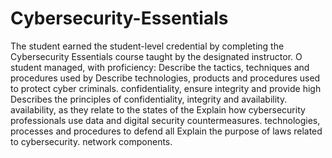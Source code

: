 # Cybersecurity-Essentials
The student earned the student-level credential by completing the Cybersecurity Essentials course taught by the designated instructor. O student managed, with proficiency: Describe the tactics, techniques and procedures used by Describe technologies, products and procedures used to protect cyber criminals. confidentiality, ensure integrity and provide high Describes the principles of confidentiality, integrity and availability. availability, as they relate to the states of the Explain how cybersecurity professionals use data and digital security countermeasures. technologies, processes and procedures to defend all Explain the purpose of laws related to cybersecurity. network components.

